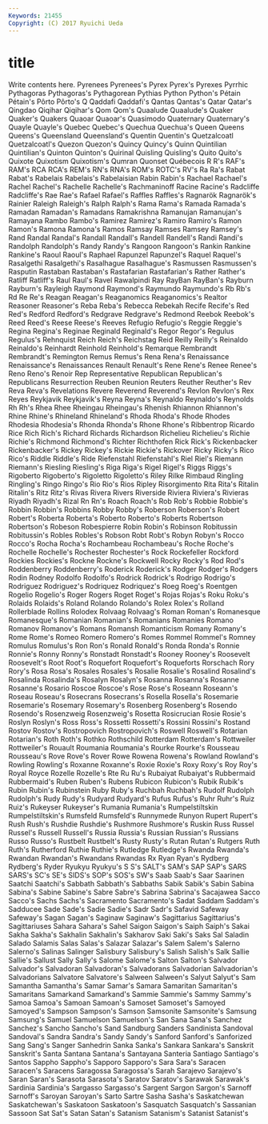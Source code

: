 ```yaml
---
Keywords: 21455 
Copyright: (C) 2017 Ryuichi Ueda
---
```


# title

Write contents here.
 Pyrenees Pyrenees's Pyrex Pyrex's Pyrexes Pyrrhic
Pythagoras Pythagoras's Pythagorean Pythias Python Python's Pétain Pétain's Pôrto Pôrto's
Q Qaddafi Qaddafi's Qantas Qantas's Qatar Qatar's Qingdao Qiqihar Qiqihar's
Qom Qom's Quaalude Quaalude's Quaker Quaker's Quakers Quaoar Quaoar's Quasimodo
Quaternary Quaternary's Quayle Quayle's Quebec Quebec's Quechua Quechua's Queen Queens
Queens's Queensland Queensland's Quentin Quentin's Quetzalcoatl Quetzalcoatl's Quezon Quezon's Quincy
Quincy's Quinn Quintilian Quintilian's Quinton Quinton's Quirinal Quisling Quisling's Quito
Quito's Quixote Quixotism Quixotism's Qumran Quonset Québecois R R's RAF's
RAM's RCA RCA's REM's RN's RNA's ROM's ROTC's RV's Ra
Ra's Rabat Rabat's Rabelais Rabelais's Rabelaisian Rabin Rabin's Rachael Rachael's
Rachel Rachel's Rachelle Rachelle's Rachmaninoff Racine Racine's Radcliffe Radcliffe's Rae
Rae's Rafael Rafael's Raffles Raffles's Ragnarök Ragnarök's Rainier Raleigh Raleigh's
Ralph Ralph's Rama Rama's Ramada Ramada's Ramadan Ramadan's Ramadans Ramakrishna
Ramanujan Ramanujan's Ramayana Rambo Rambo's Ramirez Ramirez's Ramiro Ramiro's Ramon
Ramon's Ramona Ramona's Ramos Ramsay Ramses Ramsey Ramsey's Rand Randal
Randal's Randall Randall's Randell Randell's Randi Randi's Randolph Randolph's Randy
Randy's Rangoon Rangoon's Rankin Rankine Rankine's Raoul Raoul's Raphael Rapunzel
Rapunzel's Raquel Raquel's Rasalgethi Rasalgethi's Rasalhague Rasalhague's Rasmussen Rasmussen's Rasputin
Rastaban Rastaban's Rastafarian Rastafarian's Rather Rather's Ratliff Ratliff's Raul Raul's
Ravel Rawalpindi Ray RayBan RayBan's Rayburn Rayburn's Rayleigh Raymond Raymond's
Raymundo Raymundo's Rb Rb's Rd Re Re's Reagan Reagan's Reaganomics
Reaganomics's Realtor Reasoner Reasoner's Reba Reba's Rebecca Rebekah Recife Recife's
Red Red's Redford Redford's Redgrave Redgrave's Redmond Reebok Reebok's Reed
Reed's Reese Reese's Reeves Refugio Refugio's Reggie Reggie's Regina Regina's
Reginae Reginald Reginald's Regor Regor's Regulus Regulus's Rehnquist Reich Reich's
Reichstag Reid Reilly Reilly's Reinaldo Reinaldo's Reinhardt Reinhold Reinhold's Remarque
Rembrandt Rembrandt's Remington Remus Remus's Rena Rena's Renaissance Renaissance's Renaissances
Renault Renault's Rene Rene's Renee Renee's Reno Reno's Renoir Rep
Representative Republican Republican's Republicans Resurrection Reuben Reunion Reuters Reuther Reuther's
Rev Reva Reva's Revelations Revere Reverend Reverend's Revlon Revlon's Rex
Reyes Reykjavik Reykjavik's Reyna Reyna's Reynaldo Reynaldo's Reynolds Rh Rh's
Rhea Rhee Rheingau Rheingau's Rhenish Rhiannon Rhiannon's Rhine Rhine's Rhineland
Rhineland's Rhoda Rhoda's Rhode Rhodes Rhodesia Rhodesia's Rhonda Rhonda's Rhone
Rhone's Ribbentrop Ricardo Rice Rich Rich's Richard Richards Richardson Richelieu
Richelieu's Richie Richie's Richmond Richmond's Richter Richthofen Rick Rick's Rickenbacker
Rickenbacker's Rickey Rickey's Rickie Rickie's Rickover Ricky Ricky's Rico Rico's
Riddle Riddle's Ride Riefenstahl Riefenstahl's Riel Riel's Riemann Riemann's Riesling
Riesling's Riga Riga's Rigel Rigel's Riggs Riggs's Rigoberto Rigoberto's Rigoletto
Rigoletto's Riley Rilke Rimbaud Ringling Ringling's Ringo Ringo's Rio Rio's
Rios Ripley Risorgimento Rita Rita's Ritalin Ritalin's Ritz Ritz's Rivas
Rivera Rivers Riverside Riviera Riviera's Rivieras Riyadh Riyadh's Rizal Rn
Rn's Roach Roach's Rob Rob's Robbie Robbie's Robbin Robbin's Robbins
Robby Robby's Roberson Roberson's Robert Robert's Roberta Roberta's Roberto Roberto's
Roberts Robertson Robertson's Robeson Robespierre Robin Robin's Robinson Robitussin Robitussin's
Robles Robles's Robson Robt Robt's Robyn Robyn's Rocco Rocco's Rocha
Rocha's Rochambeau Rochambeau's Roche Roche's Rochelle Rochelle's Rochester Rochester's Rock
Rockefeller Rockford Rockies Rockies's Rockne Rockne's Rockwell Rocky Rocky's Rod
Rod's Roddenberry Roddenberry's Roderick Roderick's Rodger Rodger's Rodgers Rodin Rodney
Rodolfo Rodolfo's Rodrick Rodrick's Rodrigo Rodrigo's Rodriguez Rodriguez's Rodriquez Rodriquez's
Roeg Roeg's Roentgen Rogelio Rogelio's Roger Rogers Roget Roget's Rojas
Rojas's Roku Roku's Rolaids Rolaids's Roland Rolando Rolando's Rolex Rolex's
Rolland Rollerblade Rollins Rolodex Rolvaag Rolvaag's Roman Roman's Romanesque Romanesque's
Romanian Romanian's Romanians Romanies Romano Romanov Romanov's Romans Romansh Romanticism
Romany Romany's Rome Rome's Romeo Romero Romero's Romes Rommel Rommel's
Romney Romulus Romulus's Ron Ron's Ronald Ronald's Ronda Ronda's Ronnie
Ronnie's Ronny Ronny's Ronstadt Ronstadt's Rooney Rooney's Roosevelt Roosevelt's Root
Root's Roquefort Roquefort's Roqueforts Rorschach Rory Rory's Rosa Rosa's Rosales
Rosales's Rosalie Rosalie's Rosalind Rosalind's Rosalinda Rosalinda's Rosalyn Rosalyn's Rosanna
Rosanna's Rosanne Rosanne's Rosario Roscoe Roscoe's Rose Rose's Roseann Roseann's
Roseau Roseau's Rosecrans Rosecrans's Rosella Rosella's Rosemarie Rosemarie's Rosemary Rosemary's
Rosenberg Rosenberg's Rosendo Rosendo's Rosenzweig Rosenzweig's Rosetta Rosicrucian Rosie Rosie's
Roslyn Roslyn's Ross Ross's Rossetti Rossetti's Rossini Rossini's Rostand Rostov
Rostov's Rostropovich Rostropovich's Roswell Roswell's Rotarian Rotarian's Roth Roth's Rothko
Rothschild Rotterdam Rotterdam's Rottweiler Rottweiler's Rouault Roumania Roumania's Rourke Rourke's
Rousseau Rousseau's Rove Rove's Rover Rowe Rowena Rowena's Rowland Rowland's
Rowling Rowling's Roxanne Roxanne's Roxie Roxie's Roxy Roxy's Roy Roy's
Royal Royce Rozelle Rozelle's Rte Ru Ru's Rubaiyat Rubaiyat's Rubbermaid
Rubbermaid's Ruben Ruben's Rubens Rubicon Rubicon's Rubik Rubik's Rubin Rubin's
Rubinstein Ruby Ruby's Ruchbah Ruchbah's Rudolf Rudolph Rudolph's Rudy Rudy's
Rudyard Rudyard's Rufus Rufus's Ruhr Ruhr's Ruiz Ruiz's Rukeyser Rukeyser's
Rumania Rumania's Rumpelstiltskin Rumpelstiltskin's Rumsfeld Rumsfeld's Runnymede Runyon Rupert Rupert's
Rush Rush's Rushdie Rushdie's Rushmore Rushmore's Ruskin Russ Russel Russel's
Russell Russell's Russia Russia's Russian Russian's Russians Russo Russo's Rustbelt
Rustbelt's Rusty Rusty's Rutan Rutan's Rutgers Ruth Ruth's Rutherford Ruthie
Ruthie's Rutledge Rutledge's Rwanda Rwanda's Rwandan Rwandan's Rwandans Rwandas Rx
Ryan Ryan's Rydberg Rydberg's Ryder Ryukyu Ryukyu's S S's SALT's
SAM's SAP SAP's SARS SARS's SC's SE's SIDS's SOP's SOS's
SW's Saab Saab's Saar Saarinen Saatchi Saatchi's Sabbath Sabbath's Sabbaths
Sabik Sabik's Sabin Sabina Sabina's Sabine Sabine's Sabre Sabre's Sabrina
Sabrina's Sacajawea Sacco Sacco's Sachs Sachs's Sacramento Sacramento's Sadat Saddam
Saddam's Sadducee Sade Sade's Sadie Sadie's Sadr Sadr's Safavid Safeway
Safeway's Sagan Sagan's Saginaw Saginaw's Sagittarius Sagittarius's Sagittariuses Sahara Sahara's
Sahel Saigon Saigon's Saiph Saiph's Sakai Sakha Sakha's Sakhalin Sakhalin's
Sakharov Saki Saki's Saks Sal Saladin Salado Salamis Salas Salas's
Salazar Salazar's Salem Salem's Salerno Salerno's Salinas Salinger Salisbury Salisbury's
Salish Salish's Salk Sallie Sallie's Sallust Sally Sally's Salome Salome's
Salton Salton's Salvador Salvador's Salvadoran Salvadoran's Salvadorans Salvadorian Salvadorian's Salvadorians
Salvatore Salvatore's Salween Salween's Salyut Salyut's Sam Samantha Samantha's Samar
Samar's Samara Samaritan Samaritan's Samaritans Samarkand Samarkand's Sammie Sammie's Sammy
Sammy's Samoa Samoa's Samoan Samoan's Samoset Samoset's Samoyed Samoyed's Sampson
Sampson's Samson Samsonite Samsonite's Samsung Samsung's Samuel Samuelson Samuelson's San
Sana Sana's Sanchez Sanchez's Sancho Sancho's Sand Sandburg Sanders Sandinista
Sandoval Sandoval's Sandra Sandra's Sandy Sandy's Sanford Sanford's Sanforized Sang
Sang's Sanger Sanhedrin Sanka Sanka's Sankara Sankara's Sanskrit Sanskrit's Santa
Santana Santana's Santayana Santeria Santiago Santiago's Santos Sappho Sappho's Sapporo
Sapporo's Sara Sara's Saracen Saracen's Saracens Saragossa Saragossa's Sarah Sarajevo
Sarajevo's Saran Saran's Sarasota Sarasota's Saratov Saratov's Sarawak Sarawak's Sardinia
Sardinia's Sargasso Sargasso's Sargent Sargon Sargon's Sarnoff Sarnoff's Saroyan Saroyan's
Sarto Sartre Sasha Sasha's Saskatchewan Saskatchewan's Saskatoon Saskatoon's Sasquatch Sasquatch's
Sassanian Sassoon Sat Sat's Satan Satan's Satanism Satanism's Satanist Satanist's
